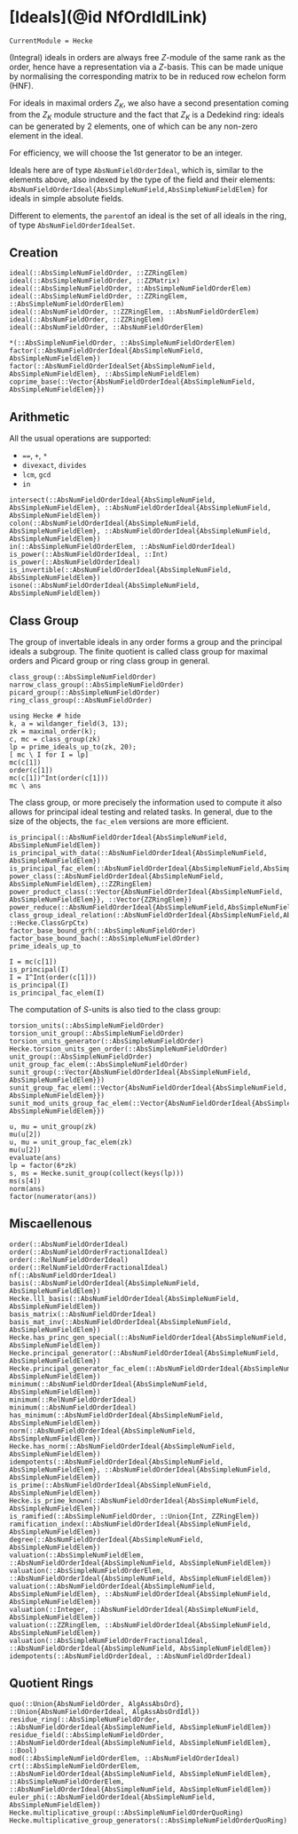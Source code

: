 # [Ideals](@id NfOrdIdlLink)
```@meta
CurrentModule = Hecke
```


(Integral) ideals in orders are always free $Z$-module of the same rank as the
order, hence have a representation via a $Z$-basis. This can be made unique
by normalising the corresponding matrix to be in reduced row echelon form
(HNF).

For ideals in maximal orders $Z_K$, we also have a second presentation coming
from the $Z_K$ module structure and the fact that $Z_K$ is a Dedekind ring:
ideals can be generated by 2 elements, one of which can be any non-zero
element in the ideal.

For efficiency, we will choose the 1st generator to be an integer.

Ideals here are of type `AbsNumFieldOrderIdeal`, which is, similar to the elements
above, also indexed by the type of the field and their elements:
`AbsNumFieldOrderIdeal{AbsSimpleNumField,AbsSimpleNumFieldElem}` for ideals in
simple absolute fields.

Different to elements, the `parent`of an ideal is the set of all ideals
in the ring, of type `AbsNumFieldOrderIdealSet`.

## Creation

```@docs
ideal(::AbsSimpleNumFieldOrder, ::ZZRingElem)
ideal(::AbsSimpleNumFieldOrder, ::ZZMatrix)
ideal(::AbsSimpleNumFieldOrder, ::AbsSimpleNumFieldOrderElem)
ideal(::AbsSimpleNumFieldOrder, ::ZZRingElem, ::AbsSimpleNumFieldOrderElem)
ideal(::AbsNumFieldOrder, ::ZZRingElem, ::AbsNumFieldOrderElem)
ideal(::AbsNumFieldOrder, ::ZZRingElem)
ideal(::AbsNumFieldOrder, ::AbsNumFieldOrderElem)

*(::AbsSimpleNumFieldOrder, ::AbsSimpleNumFieldOrderElem)
factor(::AbsNumFieldOrderIdeal{AbsSimpleNumField, AbsSimpleNumFieldElem})
factor(::AbsNumFieldOrderIdealSet{AbsSimpleNumField, AbsSimpleNumFieldElem}, ::AbsSimpleNumFieldElem)
coprime_base(::Vector{AbsNumFieldOrderIdeal{AbsSimpleNumField, AbsSimpleNumFieldElem}})
```

## Arithmetic

All the usual operations are supported:

- `==`, `+`, `*`
- `divexact`, `divides`
- `lcm`, `gcd`
- `in`

```@docs
intersect(::AbsNumFieldOrderIdeal{AbsSimpleNumField, AbsSimpleNumFieldElem}, ::AbsNumFieldOrderIdeal{AbsSimpleNumField, AbsSimpleNumFieldElem})
colon(::AbsNumFieldOrderIdeal{AbsSimpleNumField, AbsSimpleNumFieldElem}, ::AbsNumFieldOrderIdeal{AbsSimpleNumField, AbsSimpleNumFieldElem})
in(::AbsSimpleNumFieldOrderElem, ::AbsNumFieldOrderIdeal)
is_power(::AbsNumFieldOrderIdeal, ::Int)
is_power(::AbsNumFieldOrderIdeal)
is_invertible(::AbsNumFieldOrderIdeal{AbsSimpleNumField, AbsSimpleNumFieldElem})
isone(::AbsNumFieldOrderIdeal{AbsSimpleNumField, AbsSimpleNumFieldElem})
```

## Class Group

The group of invertable ideals in any order forms a group and the principal
ideals a subgroup.  The finite quotient is called class group for maximal orders
and Picard group
or ring class group in general.

```@docs
class_group(::AbsSimpleNumFieldOrder)
narrow_class_group(::AbsSimpleNumFieldOrder)
picard_group(::AbsSimpleNumFieldOrder)
ring_class_group(::AbsNumFieldOrder)
```

```@repl 2
using Hecke # hide
k, a = wildanger_field(3, 13);
zk = maximal_order(k);
c, mc = class_group(zk)
lp = prime_ideals_up_to(zk, 20);
[ mc \ I for I = lp]
mc(c[1])
order(c[1])
mc(c[1])^Int(order(c[1]))
mc \ ans
```


The class group, or more precisely the information used to compute it
also allows for principal ideal testing and related tasks.
In general, due to the size of the objects, the ```fac_elem``` versions are
more efficient.

```@docs
is_principal(::AbsNumFieldOrderIdeal{AbsSimpleNumField, AbsSimpleNumFieldElem})
is_principal_with_data(::AbsNumFieldOrderIdeal{AbsSimpleNumField, AbsSimpleNumFieldElem})
is_principal_fac_elem(::AbsNumFieldOrderIdeal{AbsSimpleNumField,AbsSimpleNumFieldElem})
power_class(::AbsNumFieldOrderIdeal{AbsSimpleNumField, AbsSimpleNumFieldElem},::ZZRingElem)
power_product_class(::Vector{AbsNumFieldOrderIdeal{AbsSimpleNumField, AbsSimpleNumFieldElem}}, ::Vector{ZZRingElem})
power_reduce(::AbsNumFieldOrderIdeal{AbsSimpleNumField,AbsSimpleNumFieldElem},::ZZRingElem)
class_group_ideal_relation(::AbsNumFieldOrderIdeal{AbsSimpleNumField,AbsSimpleNumFieldElem}, ::Hecke.ClassGrpCtx)
factor_base_bound_grh(::AbsSimpleNumFieldOrder)
factor_base_bound_bach(::AbsSimpleNumFieldOrder)
prime_ideals_up_to
```

```@repl 2
I = mc(c[1])
is_principal(I)
I = I^Int(order(c[1]))
is_principal(I)
is_principal_fac_elem(I)
```

The computation of $S$-units is also tied to the class group:

```@docs
torsion_units(::AbsSimpleNumFieldOrder)
torsion_unit_group(::AbsSimpleNumFieldOrder)
torsion_units_generator(::AbsSimpleNumFieldOrder)
Hecke.torsion_units_gen_order(::AbsSimpleNumFieldOrder)
unit_group(::AbsSimpleNumFieldOrder)
unit_group_fac_elem(::AbsSimpleNumFieldOrder)
sunit_group(::Vector{AbsNumFieldOrderIdeal{AbsSimpleNumField, AbsSimpleNumFieldElem}})
sunit_group_fac_elem(::Vector{AbsNumFieldOrderIdeal{AbsSimpleNumField, AbsSimpleNumFieldElem}})
sunit_mod_units_group_fac_elem(::Vector{AbsNumFieldOrderIdeal{AbsSimpleNumField, AbsSimpleNumFieldElem}})
```

```@repl 2
u, mu = unit_group(zk)
mu(u[2])
u, mu = unit_group_fac_elem(zk)
mu(u[2])
evaluate(ans)
lp = factor(6*zk)
s, ms = Hecke.sunit_group(collect(keys(lp)))
ms(s[4])
norm(ans)
factor(numerator(ans))
```

## Miscaellenous

```@docs
order(::AbsNumFieldOrderIdeal)
order(::AbsNumFieldOrderFractionalIdeal)
order(::RelNumFieldOrderIdeal)
order(::RelNumFieldOrderFractionalIdeal)
nf(::AbsNumFieldOrderIdeal)
basis(::AbsNumFieldOrderIdeal{AbsSimpleNumField, AbsSimpleNumFieldElem})
Hecke.lll_basis(::AbsNumFieldOrderIdeal{AbsSimpleNumField, AbsSimpleNumFieldElem})
basis_matrix(::AbsNumFieldOrderIdeal)
basis_mat_inv(::AbsNumFieldOrderIdeal{AbsSimpleNumField, AbsSimpleNumFieldElem})
Hecke.has_princ_gen_special(::AbsNumFieldOrderIdeal{AbsSimpleNumField, AbsSimpleNumFieldElem})
Hecke.principal_generator(::AbsNumFieldOrderIdeal{AbsSimpleNumField, AbsSimpleNumFieldElem})
Hecke.principal_generator_fac_elem(::AbsNumFieldOrderIdeal{AbsSimpleNumField, AbsSimpleNumFieldElem})
minimum(::AbsNumFieldOrderIdeal{AbsSimpleNumField, AbsSimpleNumFieldElem})
minimum(::RelNumFieldOrderIdeal)
minimum(::AbsNumFieldOrderIdeal)
has_minimum(::AbsNumFieldOrderIdeal{AbsSimpleNumField, AbsSimpleNumFieldElem})
norm(::AbsNumFieldOrderIdeal{AbsSimpleNumField, AbsSimpleNumFieldElem})
Hecke.has_norm(::AbsNumFieldOrderIdeal{AbsSimpleNumField, AbsSimpleNumFieldElem})
idempotents(::AbsNumFieldOrderIdeal{AbsSimpleNumField, AbsSimpleNumFieldElem}, ::AbsNumFieldOrderIdeal{AbsSimpleNumField, AbsSimpleNumFieldElem})
is_prime(::AbsNumFieldOrderIdeal{AbsSimpleNumField, AbsSimpleNumFieldElem})
Hecke.is_prime_known(::AbsNumFieldOrderIdeal{AbsSimpleNumField, AbsSimpleNumFieldElem})
is_ramified(::AbsSimpleNumFieldOrder, ::Union{Int, ZZRingElem})
ramification_index(::AbsNumFieldOrderIdeal{AbsSimpleNumField, AbsSimpleNumFieldElem})
degree(::AbsNumFieldOrderIdeal{AbsSimpleNumField, AbsSimpleNumFieldElem})
valuation(::AbsSimpleNumFieldElem, ::AbsNumFieldOrderIdeal{AbsSimpleNumField, AbsSimpleNumFieldElem})
valuation(::AbsSimpleNumFieldOrderElem, ::AbsNumFieldOrderIdeal{AbsSimpleNumField, AbsSimpleNumFieldElem})
valuation(::AbsNumFieldOrderIdeal{AbsSimpleNumField, AbsSimpleNumFieldElem}, ::AbsNumFieldOrderIdeal{AbsSimpleNumField, AbsSimpleNumFieldElem})
valuation(::Integer, ::AbsNumFieldOrderIdeal{AbsSimpleNumField, AbsSimpleNumFieldElem})
valuation(::ZZRingElem, ::AbsNumFieldOrderIdeal{AbsSimpleNumField, AbsSimpleNumFieldElem})
valuation(::AbsSimpleNumFieldOrderFractionalIdeal, ::AbsNumFieldOrderIdeal{AbsSimpleNumField, AbsSimpleNumFieldElem})
idempotents(::AbsNumFieldOrderIdeal, ::AbsNumFieldOrderIdeal)
```

## Quotient Rings

```@docs
quo(::Union{AbsNumFieldOrder, AlgAssAbsOrd}, ::Union{AbsNumFieldOrderIdeal, AlgAssAbsOrdIdl})
residue_ring(::AbsSimpleNumFieldOrder, ::AbsNumFieldOrderIdeal{AbsSimpleNumField, AbsSimpleNumFieldElem})
residue_field(::AbsSimpleNumFieldOrder, ::AbsNumFieldOrderIdeal{AbsSimpleNumField, AbsSimpleNumFieldElem}, ::Bool)
mod(::AbsSimpleNumFieldOrderElem, ::AbsNumFieldOrderIdeal)
crt(::AbsSimpleNumFieldOrderElem, ::AbsNumFieldOrderIdeal{AbsSimpleNumField, AbsSimpleNumFieldElem}, ::AbsSimpleNumFieldOrderElem, ::AbsNumFieldOrderIdeal{AbsSimpleNumField, AbsSimpleNumFieldElem})
euler_phi(::AbsNumFieldOrderIdeal{AbsSimpleNumField, AbsSimpleNumFieldElem})
Hecke.multiplicative_group(::AbsSimpleNumFieldOrderQuoRing)
Hecke.multiplicative_group_generators(::AbsSimpleNumFieldOrderQuoRing)
```

